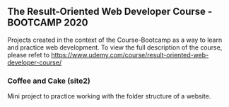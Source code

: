 ## The Result-Oriented Web Developer Course - BOOTCAMP 2020 

Projects created in the context of the Course-Bootcamp as a way to learn and practice web development. To view the full description of the course, please refet to https://www.udemy.com/course/result-oriented-web-developer-course/

### Coffee and Cake (site2)

Mini project to practice working with the folder structure of a website.
